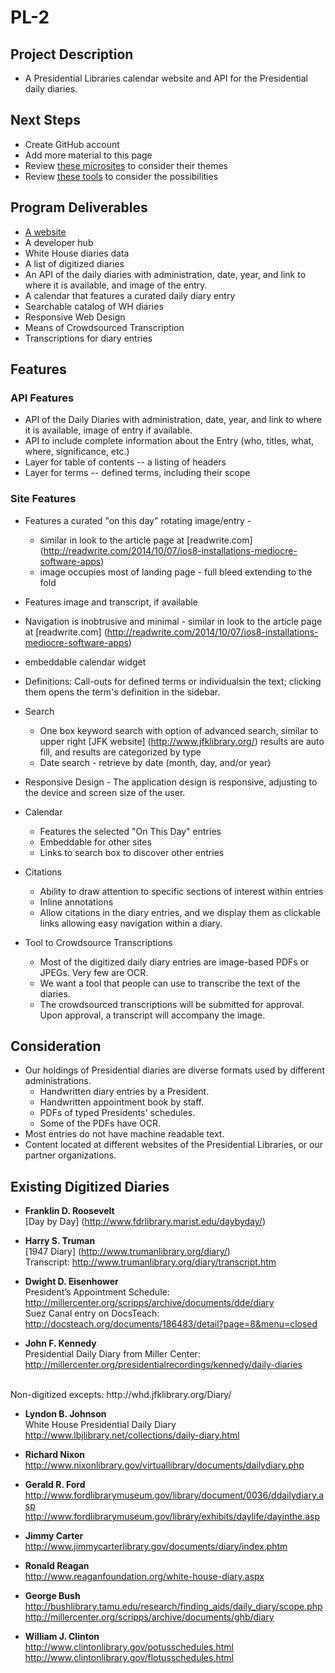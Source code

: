 PL-2
====

## Project Description
* A Presidential Libraries calendar website and API for the Presidential daily diaries.


## Next Steps
* Create GitHub account
* Add more material to this page
* Review [these microsites](http://gsa.github.io/Open-Data-Collaboration-Sandbox/website_examples/) to consider their themes
* Review [these tools](http://gsa.github.io/Open-Data-Collaboration-Sandbox/tools_hosted_in_github/) to consider the possibilities


## Program Deliverables
* [A website](https://github.com/gbinal/PL-2/blob/master/website.md)
* A developer hub
* White House diaries data
* A list of digitized diaries
* An API of the daily diaries with administration, date, year, and link to where it is available, and image of the entry.
* A calendar that features a curated daily diary entry
* Searchable catalog of WH diaries
* Responsive Web Design
* Means of Crowdsourced Transcription
* Transcriptions for diary entries

## Features
### API Features
* API of the Daily Diaries with administration, date, year, and link to where it is available, image of entry if available.
* API to include complete information about the Entry (who, titles, what, where, significance, etc.)
* Layer for table of contents -- a listing of headers
* Layer for terms -- defined terms, including their scope


### Site Features
* Features a curated "on this day" rotating image/entry - 
  * similar in look to the article page at [readwrite.com] (http://readwrite.com/2014/10/07/ios8-installations-mediocre-software-apps)
  * image occupies most of landing page - full bleed extending to the fold
* Features image and transcript, if available
* Navigation is inobtrusive and minimal - similar in look to the article page at [readwrite.com] (http://readwrite.com/2014/10/07/ios8-installations-mediocre-software-apps)
* embeddable calendar widget
* Definitions: Call-outs for defined terms or individualsin the text; clicking them opens the term's definition in the sidebar.
* Search
  * One box keyword search with option of advanced search, similar to upper right [JFK website] (http://www.jfklibrary.org/) results are auto fill, and results are categorized by type
  * Date search - retrieve by date (month, day, and/or year)
* Responsive Design - The application design is responsive, adjusting to the device and screen size of the user.


* Calendar
  * Features the selected "On This Day" entries
  * Embeddable for other sites
  * Links to search box to discover other entries
  
* Citations
  * Ability to draw attention to specific sections of interest within entries
  * Inline annotations
  * Allow citations in the diary entries, and we display them as clickable links allowing easy navigation within a diary.
  
* Tool to Crowdsource Transcriptions
  * Most of the digitized daily diary entries are image-based PDFs or JPEGs. Very few are OCR.  
  * We want a tool that people can use to transcribe the text of the diaries.  
  * The crowdsourced transcriptions will be submitted for approval.  Upon approval, a transcript will accompany the image.
  
## Consideration
* Our holdings of Presidential diaries are diverse formats used by different administrations.
  * Handwritten diary entries by a President.
  * Handwritten appointment book by staff.
  * PDFs of typed Presidents' schedules. 
  * Some of the PDFs have OCR.
* Most entries do not have machine readable text.
* Content located at different websites of the Presidential Libraries, or our partner organizations.


## Existing Digitized Diaries
* **Franklin D. Roosevelt**<br />
[Day by Day] (http://www.fdrlibrary.marist.edu/daybyday/)<br />

* **Harry S. Truman**<br />
[1947 Diary] (http://www.trumanlibrary.org/diary/)<br />
Transcript: http://www.trumanlibrary.org/diary/transcript.htm<br />

* **Dwight D. Eisenhower** <br />
President’s Appointment Schedule: http://millercenter.org/scripps/archive/documents/dde/diary<br />
Suez Canal entry on DocsTeach: http://docsteach.org/documents/186483/detail?page=8&menu=closed<br />

* **John F. Kennedy** <br />
Presidential Daily Diary from Miller Center: http://millercenter.org/presidentialrecordings/kennedy/daily-diaries
<br />
Non-digitized excepts: http://whd.jfklibrary.org/Diary/<br />

* **Lyndon B. Johnson**<br />
White House Presidential Daily Diary http://www.lbjlibrary.net/collections/daily-diary.html <br />

* **Richard Nixon**<br />
http://www.nixonlibrary.gov/virtuallibrary/documents/dailydiary.php<br />

* **Gerald R. Ford**<br />
http://www.fordlibrarymuseum.gov/library/document/0036/ddailydiary.asp<br />
http://www.fordlibrarymuseum.gov/library/exhibits/daylife/dayinthe.asp<br />

* **Jimmy Carter**<br />
http://www.jimmycarterlibrary.gov/documents/diary/index.phtm<br />

* **Ronald Reagan**<br />
http://www.reaganfoundation.org/white-house-diary.aspx<br />

* **George Bush**<br />
 http://bushlibrary.tamu.edu/research/finding_aids/daily_diary/scope.php<br />
http://millercenter.org/scripps/archive/documents/ghb/diary<br />

* **William J. Clinton**<br />
 http://www.clintonlibrary.gov/potusschedules.html<br />
http://www.clintonlibrary.gov/flotusschedules.html	<br />



 
